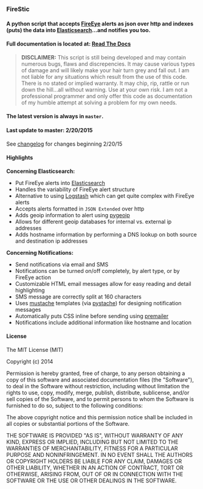 ### **FireStic**

#### A python script that accepts [FireEye](https://www.fireeye.com) alerts as json over http and indexes (puts) the data into [Elasticsearch](http://www.elasticsearch.org)...and notifies you too.

#### Full documentation is located at: [Read The Docs](http://firestic.rtfd.org)

>   **DISCLAIMER:** This script is still being developed and may contain numerous
>   bugs, flaws and discrepencies. It may cause various types of damage and will
>   likely make your hair turn grey and fall out. I am not liable for any
>   situations which result from the use of this code. There is no stated or
>   implied warranty. It may chip, rip, rattle or run down the hill...all
>   without warning. Use at your own risk. I am not a professional programmer
>   and only offer this code as documentation of my humble attempt at solving a
>   problem for my own needs.

#### The latest version is always in `master`.
#### Last update to master: 2/20/2015

See [changelog](#changelog.md) for changes beginning 2/20/15

#### Highlights

**Concerning Elasticsearch:**

- Put FireEye alerts into [Elasticsearch](http://www.elasticsearch.org)
- Handles the variability of FireEye alert structure
- Alternative to using [Logstash](http://logstash.net) which can get quite complex with FireEye alerts
- Accepts alerts formatted in `JSON Extended` over http
- Adds geoip information to alert using [pygeoip](https://github.com/appliedsec/pygeoip)
- Allows for different geoip databases for internal vs. external ip addresses
- Adds hostname information by performing a DNS lookup on both source and destination ip addresses

**Concerning Notifications:**

- Send notifications via email and SMS
- Notifications can be turned on/off completely, by alert type, or by FireEye action
- Customizable HTML email messages allow for easy reading and detail highlighting
- SMS message are correctly split at 160 characters
- Uses [mustache](http://mustache.github.io) templates (via [pystache](https://github.com/defunkt/pystache)) for designing notification messages
- Automatically puts CSS inline before sending using [premailer](http://www.peterbe.com/plog/premailer.py)
- Notifications include additional information like hostname and location

#### License

The MIT License (MIT)

Copyright (c) 2014

Permission is hereby granted, free of charge, to any person obtaining a copy of this software and associated documentation files (the "Software"), to deal in the Software without restriction, including without limitation the rights to use, copy, modify, merge, publish, distribute, sublicense, and/or sell copies of the Software, and to permit persons to whom the Software is furnished to do so, subject to the following conditions:

The above copyright notice and this permission notice shall be included in all copies or substantial portions of the Software.

THE SOFTWARE IS PROVIDED "AS IS", WITHOUT WARRANTY OF ANY KIND, EXPRESS OR IMPLIED, INCLUDING BUT NOT LIMITED TO THE WARRANTIES OF MERCHANTABILITY, FITNESS FOR A PARTICULAR PURPOSE AND NONINFRINGEMENT. IN NO EVENT SHALL THE AUTHORS OR COPYRIGHT HOLDERS BE LIABLE FOR ANY CLAIM, DAMAGES OR OTHER LIABILITY, WHETHER IN AN ACTION OF CONTRACT, TORT OR OTHERWISE, ARISING FROM, OUT OF OR IN CONNECTION WITH THE SOFTWARE OR THE USE OR OTHER DEALINGS IN THE SOFTWARE.